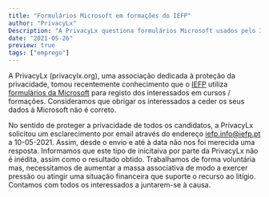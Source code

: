 ```yaml
---
title: "Formulários Microsoft em formações do IEFP"
author: "PrivacyLx"
Description: "A PrivacyLx questiona formulários Microsoft usados pelo IEFP."
date: "2021-05-26"
preview: true
tags: ["emprego"]
---
```


A PrivacyLx (privacylx.org), uma associação dedicada à proteção da privacidade, tomou recentemente conhecimento que o [IEFP](https://www.iefp.pt/) utiliza [formulários da Microsoft](https://forms.office.com/Pages/ResponsePage.aspx?id=4MU-8pZuUkq_BNuCl2n2X36NYK6QOSlHj_rD1nVsDwtUMURaRUdBMEhBRUxOVzJHNTlTQzUzUFFNNy4u) para registo dos interessados em cursos / formações. Consideramos que obrigar os interessados a ceder os seus dados à Microsoft não é correto.

No sentido de proteger a privacidade de todos os candidatos, a PrivacyLx solicitou um esclarecimento por email através do endereço iefp.info@iefp.pt a 10-05-2021. Assim, desde o envio e até à data não nos foi merecida uma resposta.
Informamos que este tipo de inicitaiva por parte da PrivacyLx não é inédita, assim como o resultado obtido. Trabalhamos de forma voluntária mas, necessitamos de aumentar a massa associativa de modo a exercer pressão ou atingir uma situação financeira que suporte o recurso ao litígio. Contamos com todos os interessados a juntarem-se à causa.
